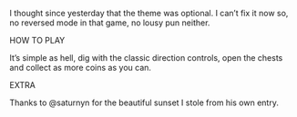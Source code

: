 I thought since yesterday that the theme was optional.
I can’t fix it now so, no reversed mode in that game, no lousy pun neither.

HOW TO PLAY

It’s simple as hell, dig with the classic direction controls, open the chests and collect as more coins as you can.


EXTRA

Thanks to @saturnyn for the beautiful sunset I stole from his own entry.